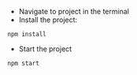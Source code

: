 

- Navigate to project in the terminal
- Install the project:

```
npm install
```

- Start the project 

```
npm start
```

